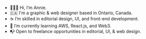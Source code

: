 - 👩🏻‍💻 Hi, I’m Annie.
- 🇨🇦 I'm a graphic & web designer based in Ontario, Canada.
- ☕️ I’m skilled in editorial design, UI, and front-end development.
- 📖 I’m currently learning AWS, React.js, and Web3.
- 📭 Open to freelance opportunities in editorial, UI, & web design.

<!---
multipotentialite-aj/multipotentialite-aj is a ✨ special ✨ repository because its `README.md` (this file) appears on your GitHub profile.
You can click the Preview link to take a look at your changes.
--->
